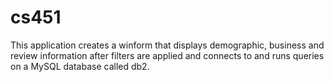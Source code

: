 # cs451

This application creates a winform that displays demographic, business and review information after filters are applied and connects to and runs queries on a MySQL database called db2. 
